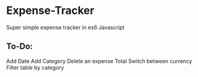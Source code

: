 # Expense-Tracker

Super simple expense tracker in es6 Javascript 

## To-Do: 

Add Date 
Add Category
Delete an expense 
Total 
Switch between currency
Filter table by category

